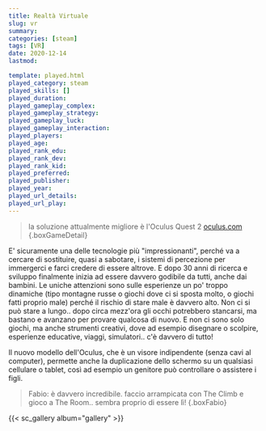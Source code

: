 ```yaml
---
title: Realtà Virtuale
slug: vr
summary: 
categories: [steam]
tags: [VR]
date: 2020-12-14
lastmod: 

template: played.html
played_category: steam
played_skills: []
played_duration: 
played_gameplay_complex: 
played_gameplay_strategy: 
played_gameplay_luck: 
played_gameplay_interaction: 
played_players: 
played_age: 
played_rank_edu: 
played_rank_dev: 
played_rank_kid: 
played_preferred: 
played_publisher: 
played_year: 
played_url_details: 
played_url_play: 
---
```


> la soluzione attualmente migliore è l'Oculus Quest 2
> [oculus.com](https://www.oculus.com)
{.boxGameDetail}

E' sicuramente una delle tecnologie più "impressionanti", perché va a cercare di sostituire, quasi a sabotare, i sistemi di percezione per immergerci e farci credere di essere altrove.
E dopo 30 anni di ricerca e sviluppo finalmente inizia ad essere davvero godibile da tutti, anche dai bambini.
Le uniche attenzioni sono sulle esperienze un po' troppo dinamiche (tipo montagne russe o giochi dove ci si sposta molto, o giochi fatti proprio male) perché il rischio di stare male è davvero alto.
Non ci si può stare a lungo.. dopo circa mezz'ora gli occhi potrebbero stancarsi, ma bastano e avanzano per provare qualcosa di nuovo.
E non ci sono solo giochi, ma anche strumenti creativi, dove ad esempio disegnare o scolpire, esperienze educative, viaggi, simulatori.. c'è davvero di tutto!

Il nuovo modello dell'Oculus, che è un visore indipendente (senza cavi al computer), permette anche la duplicazione dello schermo su un qualsiasi cellulare o tablet, così ad esempio un genitore può controllare o assistere i figli.

> Fabio: è davvero incredibile. faccio arrampicata con The Climb e gioco a The Room.. sembra proprio di essere lì!
{.boxFabio}

{{< sc_gallery album="gallery" >}}
